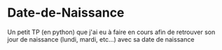 # Date-de-Naissance
Un petit TP (en python) que j'ai eu à faire en cours afin de retrouver son jour de naissance (lundi, mardi, etc...) avec sa date de naissance
